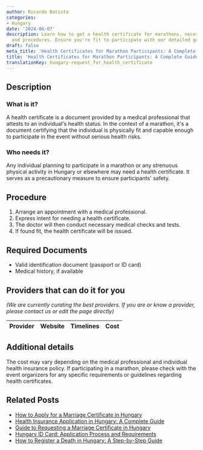 ```yaml
---
author: Ricardo Batista
categories:
- Hungary
date: '2024-06-07'
description: Learn how to get a health certificate for marathons, necessary documents,
  and procedures. Ensure you're fit to participate with our detailed guide.
draft: false
meta_title: 'Health Certificates for Marathon Participants: A Complete Guide'
title: 'Health Certificates for Marathon Participants: A Complete Guide'
translationKey: hungary-request_for_health_certificate
---
```


## Description
### What is it?
A health certificate is a document provided by a medical professional that attests to an individual's health status. In the context of a marathon, it's a document certifying that the individual is physically fit and capable enough to participate in the event without serious health risks.

### Who needs it?
Any individual planning to participate in a marathon or any strenuous physical activity in Hungary or elsewhere may need a health certificate. It serves as a precautionary measure to ensure participants' safety.

## Procedure

1. Arrange an appointment with a medical professional. 
2. Express intent for needing a health certificate. 
3. The doctor will then conduct necessary medical checks and tests. 
4. If found fit, the health certificate will be issued.

## Required Documents

* Valid identification document (passport or ID card)
* Medical history, if available

## Providers that can do it for you

_(We are currently curating the best providers. If you are or know a provider, please contact us or edit the page directly)_

| Provider        |     Website     |     Timelines    |       Cost      |
| --------------- | --------------- |  :-------------: | :-------------: |

## Additional details

The cost may vary depending on the medical professional and individual health insurance policy. If participating in a marathon, please check with the event organizers for any specific requirements or guidelines regarding health certificates.


## Related Posts

- [How to Apply for a Marriage Certificate in Hungary](https://tramitit.com/guides/hungary/marriage_certificate_application/)
- [Health Insurance Application in Hungary: A Complete Guide](https://tramitit.com/guides/hungary/healthcare_insurance_application/)
- [Guide to Requesting a Marriage Certificate in Hungary](https://tramitit.com/guides/hungary/request_for_marriage_certificates/)
- [Hungary ID Card: Application Process and Requirements](https://tramitit.com/guides/hungary/id_card_application/)
- [How to Register a Death in Hungary: A Step-by-Step Guide](https://tramitit.com/guides/hungary/death_registration/)